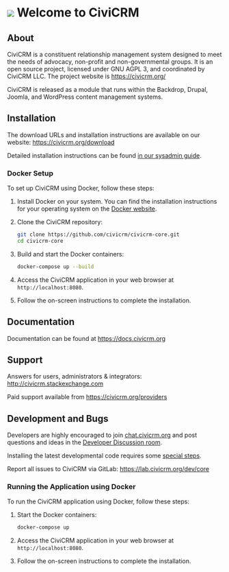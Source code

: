![](i/logo_lg.png) Welcome to CiviCRM
=====================================

About
-----

CiviCRM is a constituent relationship management system designed to
meet the needs of advocacy, non-profit and non-governmental groups.
It is an open source project, licensed under GNU AGPL 3, and
coordinated by CiviCRM LLC. The project website is https://civicrm.org/

CiviCRM is released as a module that runs within the Backdrop,
Drupal, Joomla, and WordPress content management systems.


Installation
------------

The download URLs and installation instructions are available on our website:
https://civicrm.org/download

Detailed installation instructions can be found [in our sysadmin guide](https://docs.civicrm.org/sysadmin/en/latest/).

### Docker Setup

To set up CiviCRM using Docker, follow these steps:

1. Install Docker on your system. You can find the installation instructions for your operating system on the [Docker website](https://docs.docker.com/get-docker/).

2. Clone the CiviCRM repository:

   ```sh
   git clone https://github.com/civicrm/civicrm-core.git
   cd civicrm-core
   ```

3. Build and start the Docker containers:

   ```sh
   docker-compose up --build
   ```

4. Access the CiviCRM application in your web browser at `http://localhost:8080`.

5. Follow the on-screen instructions to complete the installation.


Documentation
-------------

Documentation can be found at https://docs.civicrm.org


Support
-------

Answers for users, administrators & integrators:
http://civicrm.stackexchange.com

Paid support available from
https://civicrm.org/providers


Development and Bugs
--------------------

Developers are highly encouraged to join [chat.civicrm.org](https://chat.civicrm.org) and post
questions and ideas in the [Developer Discussion room](https://chat.civicrm.org/civicrm/channels/dev).

Installing the latest developmental code requires some [special steps](https://docs.civicrm.org/dev/en/latest/tools/git/). 

Report all issues to CiviCRM via GitLab: https://lab.civicrm.org/dev/core

### Running the Application using Docker

To run the CiviCRM application using Docker, follow these steps:

1. Start the Docker containers:

   ```sh
   docker-compose up
   ```

2. Access the CiviCRM application in your web browser at `http://localhost:8080`.

3. Follow the on-screen instructions to complete the installation.

